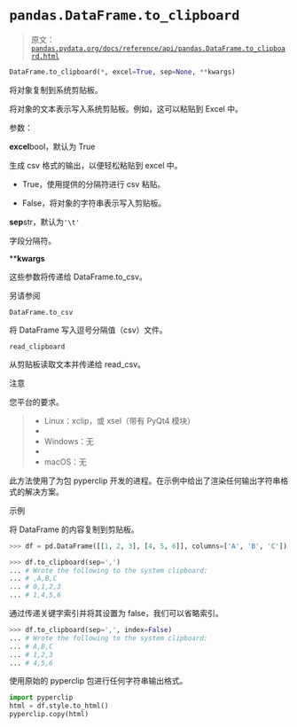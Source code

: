 # `pandas.DataFrame.to_clipboard`

> 原文：[`pandas.pydata.org/docs/reference/api/pandas.DataFrame.to_clipboard.html`](https://pandas.pydata.org/docs/reference/api/pandas.DataFrame.to_clipboard.html)

```py
DataFrame.to_clipboard(*, excel=True, sep=None, **kwargs)
```

将对象复制到系统剪贴板。

将对象的文本表示写入系统剪贴板。例如，这可以粘贴到 Excel 中。

参数：

**excel**bool，默认为 True

生成 csv 格式的输出，以便轻松粘贴到 excel 中。

+   True，使用提供的分隔符进行 csv 粘贴。

+   False，将对象的字符串表示写入剪贴板。

**sep**str，默认为`'\t'`

字段分隔符。

****kwargs**

这些参数将传递给 DataFrame.to_csv。

另请参阅

`DataFrame.to_csv`

将 DataFrame 写入逗号分隔值（csv）文件。

`read_clipboard`

从剪贴板读取文本并传递给 read_csv。

注意

您平台的要求。

> +   Linux：xclip，或 xsel（带有 PyQt4 模块）
> +   
> +   Windows：无
> +   
> +   macOS：无

此方法使用了为包 pyperclip 开发的进程。在示例中给出了渲染任何输出字符串格式的解决方案。

示例

将 DataFrame 的内容复制到剪贴板。

```py
>>> df = pd.DataFrame([[1, 2, 3], [4, 5, 6]], columns=['A', 'B', 'C']) 
```

```py
>>> df.to_clipboard(sep=',')  
... # Wrote the following to the system clipboard:
... # ,A,B,C
... # 0,1,2,3
... # 1,4,5,6 
```

通过传递关键字索引并将其设置为 false，我们可以省略索引。

```py
>>> df.to_clipboard(sep=',', index=False)  
... # Wrote the following to the system clipboard:
... # A,B,C
... # 1,2,3
... # 4,5,6 
```

使用原始的 pyperclip 包进行任何字符串输出格式。

```py
import pyperclip
html = df.style.to_html()
pyperclip.copy(html) 
```
